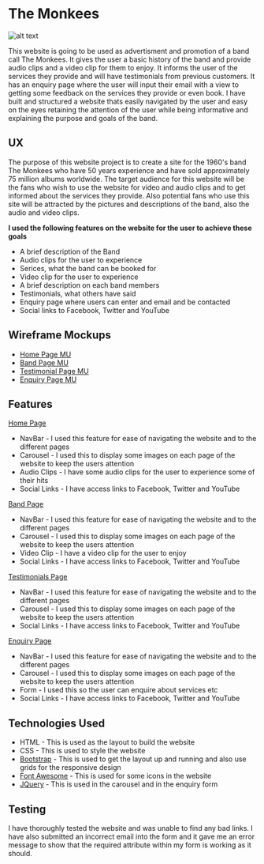 # The Monkees

![alt text](https://github.com/mattjboland/ci-milestoneone/blob/master/images/monkees12.jpg)

This website is going to be used as advertisment and promotion of a band call The Monkees. It gives the user a basic history of the 
band and provide audio clips and a video clip for them to enjoy. It informs the user of the services they provide and will have 
testimonials from previous customers. It has an enquiry page where the user will input their email with a view to getting some
feedback on the services they provide or even book. I have built and structured a website thats easily navigated by the user and easy 
on the eyes retaining the attention of the user while being informative and explaining the purpose and goals of the band.

## UX

The purpose of this website project is to create a site for the 1960's band The Monkees who have 50 years experience and have sold 
approximately 75 million albums worldwide. The target audience for this website will be the fans who wish to use the website for 
video and audio clips and to get informed about the services they provide. Also potential fans who use this site will be attracted
by the pictures and descriptions of the band, also the audio and video clips.

**I used the following features on the website for the user to achieve these goals**

* A brief description of the Band
* Audio clips for the user to experience
* Serices, what the band can be booked for
* Video clip for the user to experience
* A brief description on each band members
* Testimonials, what others have said
* Enquiry page where users can enter and email and be contacted
* Social links to Facebook, Twitter and YouTube

## Wireframe Mockups

* [Home Page MU](https://github.com/mattjboland/ci-milestoneone/blob/master/wirefame-mockup/IMG_0486.jpg)
* [Band Page MU](https://github.com/mattjboland/ci-milestoneone/blob/master/wirefame-mockup/IMG_0487.jpg)
* [Testimonial Page MU](https://github.com/mattjboland/ci-milestoneone/blob/master/wirefame-mockup/IMG_0488.jpg)
* [Enquiry Page MU](https://github.com/mattjboland/ci-milestoneone/blob/master/wirefame-mockup/IMG_0489.jpg)

## Features

[Home Page](https://ci-milestoneone-mattjboland.c9users.io/index.html)

* NavBar - I used this feature for ease of navigating the website and to the different pages 
* Carousel - I used this to display some images on each page of the website to keep the users attention
* Audio Clips - I have some audio clips for the user to experience some of their hits
* Social Links - I have access links to Facebook, Twitter and YouTube

[Band Page](https://ci-milestoneone-mattjboland.c9users.io/band.html)

* NavBar - I used this feature for ease of navigating the website and to the different pages 
* Carousel - I used this to display some images on each page of the website to keep the users attention
* Video Clip - I have a video clip for the user to enjoy
* Social Links - I have access links to Facebook, Twitter and YouTube

[Testimonials Page](https://ci-milestoneone-mattjboland.c9users.io/testimonials.html)

* NavBar - I used this feature for ease of navigating the website and to the different pages 
* Carousel - I used this to display some images on each page of the website to keep the users attention
* Social Links - I have access links to Facebook, Twitter and YouTube

[Enquiry Page](https://ci-milestoneone-mattjboland.c9users.io/enquire.html)

* NavBar - I used this feature for ease of navigating the website and to the different pages 
* Carousel - I used this to display some images on each page of the website to keep the users attention
* Form - I used this so the user can enquire about services etc
* Social Links - I have access links to Facebook, Twitter and YouTube

## Technologies Used

* HTML - This is used as the layout to build the website
* CSS - This is used to style the website
* [Bootstrap](https://getbootstrap.com/) - This is used to get the layout up and running and also use grids for the responsive design
* [Font Awesome](https://fontawesome.com/) - This is used for some icons in the website
* [JQuery](https://jquery.com/) - This is used in the carousel and in the enquiry form

## Testing

I have thoroughly tested the website and was unable to find any bad links. I have also submitted an incorrect email into the form
and it gave me an error message to show that the required attribute within my form is working as it should.




